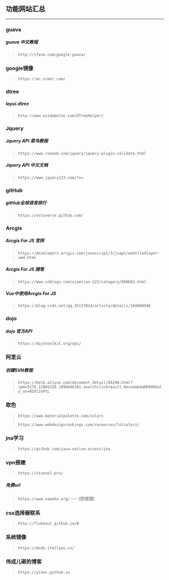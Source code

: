 ## 功能网站汇总

---------

### guava

##### guava 中文教程

> `http://ifeve.com/google-guava/`



### google镜像

> `https://ac.scmor.com/`



### dtree

##### layui.dtree

> `http://www.wisdomelon.com/DTreeHelper/`



### Jquery

##### Jquery API 菜鸟教程

> `https://www.runoob.com/jquery/jquery-plugin-validate.html`

##### Jquery API 中文文档

> `https://www.jquery123.com/?s=`

### gitHub

##### gitHub全球语言排行

> `https://octoverse.github.com/`



### Arcgis

##### Arcgis For JS 官网

> `https://developers.arcgis.com/javascript/3/jsapi/webtiledlayer-amd.html`

##### Arcgis For JS 随笔

> `https://www.cnblogs.com/xiaotian-222/category/960683.html`

##### Vue中使用Arcgis For JS

> `https://blog.csdn.net/qq_35117024/article/details/104000946`



### dojo

##### dojo 官方API

> `https://dojotoolkit.org/api/`



### 阿里云

##### 创建SVN教程

> `https://help.aliyun.com/document_detail/65290.html?spm=5176.11065259.1996646101.searchclickresult.6ece4ab4aKR949&aly_as=0ZXl2uPtL`



### 取色

> `https://www.materialpalette.com/colors`
>
> `https://www.webdesignrankings.com/resources/lolcolors/`



### jna学习

> `https://github.com/java-native-access/jna`



### vpn搭建

> `https://xtunnel.pro/`

##### 免费url

> `https://www.namaho.org/`	---	(但很慢)

### css选择器联系

> `http://flukeout.github.io/#`



### 系统镜像

> `https://msdn.itellyou.cn/`



### 伟成儿砸的博客

> `https://yinwc.github.io`

